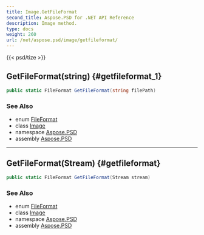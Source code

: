```yaml
---
title: Image.GetFileFormat
second_title: Aspose.PSD for .NET API Reference
description: Image method. 
type: docs
weight: 260
url: /net/aspose.psd/image/getfileformat/
---
```

{{< psd/tize >}}
## GetFileFormat(string) {#getfileformat_1}

```csharp
public static FileFormat GetFileFormat(string filePath)
```

### See Also

* enum [FileFormat](../../fileformat/)
* class [Image](../)
* namespace [Aspose.PSD](../../image/)
* assembly [Aspose.PSD](../../../)

---

## GetFileFormat(Stream) {#getfileformat}

```csharp
public static FileFormat GetFileFormat(Stream stream)
```

### See Also

* enum [FileFormat](../../fileformat/)
* class [Image](../)
* namespace [Aspose.PSD](../../image/)
* assembly [Aspose.PSD](../../../)


